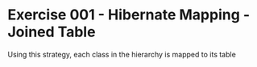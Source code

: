 # Exercise 001 - Hibernate Mapping - Joined Table

Using this strategy, each class in the hierarchy is mapped to its table
